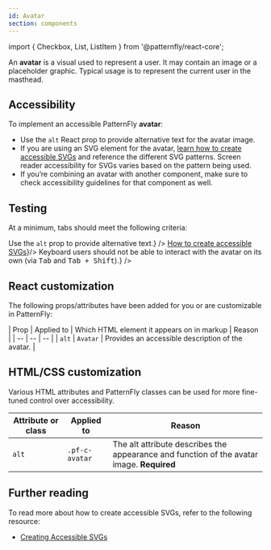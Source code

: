 ```yaml
---
id: Avatar
section: components
---
```


import { Checkbox, List, ListItem } from '@patternfly/react-core';

An **avatar** is a visual used to represent a user. It may contain an image or a placeholder graphic. Typical usage is to represent the current user in the masthead.

## Accessibility

To implement an accessible PatternFly **avatar**:

- Use the `alt` React prop to provide alternative text for the avatar image.
- If you are using an SVG element for the avatar, [learn how to create accessible SVGs](https://www.deque.com/blog/creating-accessible-svgs/) and reference the different SVG patterns. Screen reader accessibility for SVGs varies based on the pattern being used.
- If you’re combining an avatar with another component, make sure to check accessibility guidelines for that component as well.

## Testing

At a minimum, tabs should meet the following criteria:

<List isPlain>
  <ListItem>
    <Checkbox id="avatar-a11y-checkbox-4" label="Screen reader users can navigate to the avatar." />
  </ListItem>
  <ListItem>
    <Checkbox id="avatar-a11y-checkbox-1" label="The avatar image has alternative text." description={<span>Use the <code class="ws-code">alt</code> prop to provide alternative text.</span>} />
  </ListItem>
  <ListItem>
    <Checkbox id="avatar-a11y-checkbox-2" label="Any SVGs used are accessible." description={<span><a href="https://www.deque.com/blog/creating-accessible-svgs/">How to create accessible SVGs</a></span>}/>
  </ListItem>
  <ListItem>
    <Checkbox id="avatar-a11y-checkbox-3" label={<span>Keyboard users should not be able to interact with the avatar on its own (via <kbd>Tab</kbd> and <kbd>Tab + Shift</kbd>).</span>} />
  </ListItem>
</List>

## React customization

The following props/attributes have been added for you or are customizable in PatternFly:

| Prop | Applied to | Which HTML element it appears on in markup | Reason  |
| -- | -- | -- |
| `alt` | `Avatar` |  Provides an accessible description of the avatar. |

## HTML/CSS customization

Various HTML attributes and PatternFly classes can be used for more fine-tuned control over accessibility.

| Attribute or class | Applied to | Reason | 
|---|---|---|
| `alt` | `.pf-c-avatar` | The alt attribute describes the appearance and function of the avatar image. **Required** |

## Further reading

To read more about how to create accessible SVGs, refer to the following resource:
- [Creating Accessible SVGs](https://www.deque.com/blog/creating-accessible-svgs/)